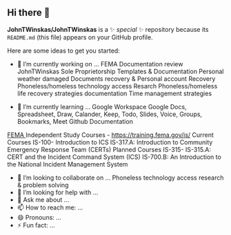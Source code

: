 ## Hi there 👋
**JohnTWinskas/JohnTWinskas** is a ✨ _special_ ✨ repository because its `README.md` (this file) appears on your GitHub profile.

Here are some ideas to get you started:

- 🔭 I’m currently working on ...
FEMA Documentation review
JohnTWinskas Sole Proprietorship Templates & Documentation
Personal weather damaged Documents recovery & Personal account Recovery
Phoneless/homeless technology access Resarch
Phoneless/homeless life recovery strategies documentation
Time management strategies

- 🌱 I’m currently learning ...
Google Workspace
  Google Docs, Spreadsheet, Draw, Calander, Keep, Todo, Slides, Voice, Groups, Bookmarks, Meet
Github
  Documentation
  
[FEMA ](https://training.fema.gov/ndemu/schools/emergency-management-institute/)
    Independent Study Courses - https://training.fema.gov/is/
      Current Courses
        IS-100- Introduction to ICS
        IS-317.A: Introduction to Community Emergency Response Team (CERTs)
      Planned Courses
        IS-315- IS-315.A: CERT and the Incident Command System (ICS)
        IS-700.B: An Introduction to the National Incident Management System
- 👯 I’m looking to collaborate on ...
Phoneless technology access research & problem solving
- 🤔 I’m looking for help with ...
- 💬 Ask me about ...
- 📫 How to reach me: ...
- 😄 Pronouns: ...
- ⚡ Fun fact: ... 
